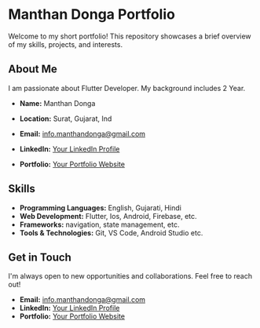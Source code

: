 # Manthan Donga Portfolio

Welcome to my short portfolio! This repository showcases a brief overview of my skills, projects, and interests.

## About Me

I am passionate about Flutter Developer. My background includes 2 Year.

- **Name:** Manthan Donga
- **Location:** Surat, Gujarat, Ind
- **Email:** info.manthandonga@gmail.com

- **LinkedIn:** [Your LinkedIn Profile](https://www.linkedin.com/in/manthandonga11)
- **Portfolio:** [Your Portfolio Website]([https://www.yourportfolio.com](https://manthandonga.github.io/))

## Skills

- **Programming Languages:** English, Gujarati, Hindi
- **Web Development:** Flutter, Ios, Android, Firebase, etc.
- **Frameworks:** navigation, state management, etc.
- **Tools & Technologies:** Git, VS Code, Android Studio etc.


## Get in Touch

I'm always open to new opportunities and collaborations. Feel free to reach out!

- **Email:** info.manthandonga@gmail.com
- **LinkedIn:** [Your LinkedIn Profile](https://www.linkedin.com/in/manthandonga11)
- **Portfolio:** [Your Portfolio Website]([https://www.yourportfolio.com](https://manthandonga.github.io/))


